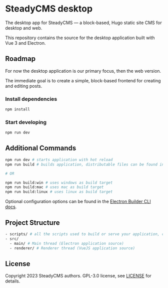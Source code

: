 # SteadyCMS desktop

The desktop app for SteadyCMS — a block-based, Hugo static site CMS for desktop and web.

This repository contains the source for the desktop application built with Vue 3 and Electron. 


## Roadmap

For now the desktop application is our primary focus, then the web version. 

The immediate goal is to create a simple, block-based frontend for creating and editing posts.


### Install dependencies

```bash
npm install
```

### Start developing

```bash
npm run dev
```


## Additional Commands

```bash
npm run dev # starts application with hot reload
npm run build # builds application, distributable files can be found in "dist" folder

# OR

npm run build:win # uses windows as build target
npm run build:mac # uses mac as build target
npm run build:linux # uses linux as build target
```

Optional configuration options can be found in the [Electron Builder CLI docs](https://www.electron.build/cli.html).
## Project Structure

```bash
- scripts/ # all the scripts used to build or serve your application, change as you like.
- src/
  - main/ # Main thread (Electron application source)
  - renderer/ # Renderer thread (VueJS application source)
```


## License

Copyright 2023 SteadyCMS authors. GPL-3.0 license, see [LICENSE](/LICENSE) for details.